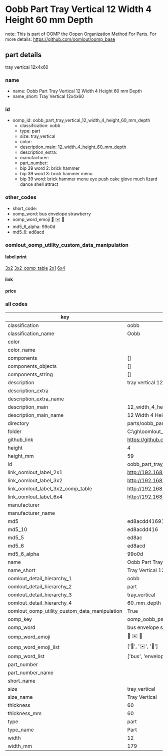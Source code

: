 # Oobb Part Tray Vertical 12 Width 4 Height 60 mm Depth  

note: This is part of OOMP the Oopen Organization Method For Parts. For more details: https://github.com/oomlout/oomp_base

##  part details
  



tray vertical 12x4x60



### name
* name: Oobb Part Tray Vertical 12 Width 4 Height 60 mm Depth
* name_short: Tray Vertical 12x4x60 
### id
* oomp_id: oobb_part_tray_vertical_12_width_4_height_60_mm_depth
  * classification: oobb
  * type: part
  * size: tray_vertical
  * color: 
  * description_main: 12_width_4_height_60_mm_depth
  * description_extra: 
  * manufacturer: 
  * part_number: 
  * bip 39 word 2: brick hammer
  * bip 39 word 3: brick hammer menu
  * bip 39 word: brick hammer menu eye push cake glove much lizard dance shell attract

### other_codes
* short_code: 
* oomp_word: bus envelope strawberry
* oomp_word_emoji :bus: :envelope: :strawberry:
* md5_6_alpha: 99o0d
* md5_6: ed8acd






### oomlout_oomp_utility_custom_data_manipulation
#### label print
[3x2](http://192.168.1.245:1112/?label=oomp%2099o0d)
[3x2_oomp_table](http://192.168.1.108:1112/?label=oomp%2099o0d)
[2x1](http://192.168.1.242:1112/?label=oomp%2099o0d)
[6x4](http://192.168.1.55:1112/?label=oomp%2099o0d)    

#### link

                              

#### price







### all codes 
| key | value |  
| --- | --- |  
| classification | oobb |  
| classification_name | Oobb |  
| color |  |  
| color_name |  |  
| components | [] |  
| components_objects | [] |  
| components_string | [] |  
| description | tray vertical 12x4x60 |  
| description_extra |  |  
| description_extra_name |  |  
| description_main | 12_width_4_height_60_mm_depth |  
| description_main_name | 12 Width 4 Height 60 mm Depth |  
| directory | parts/oobb_part_tray_vertical_12_width_4_height_60_mm_depth |  
| folder | C:\gh\oomlout_oobb_version_4_generated_parts\parts\oobb_part_tray_vertical_12_width_4_height_60_mm_depth |  
| github_link | https://github.com/oomlout/oomlout_oomp_part_src/tree/main/parts/oobb_part_tray_vertical_12_width_4_height_60_mm_depth |  
| height | 4 |  
| height_mm | 59 |  
| id | oobb_part_tray_vertical_12_width_4_height_60_mm_depth |  
| link_oomlout_label_2x1 | http://192.168.1.242:1112/?label=oomp%2099o0d |  
| link_oomlout_label_3x2 | http://192.168.1.245:1112/?label=oomp%2099o0d |  
| link_oomlout_label_3x2_oomp_table | http://192.168.1.108:1112/?label=oomp%2099o0d |  
| link_oomlout_label_6x4 | http://192.168.1.55:1112/?label=oomp%2099o0d |  
| manufacturer |  |  
| manufacturer_name |  |  
| md5 | ed8acdd416910c7481575513165a20dd |  
| md5_10 | ed8acdd416 |  
| md5_5 | ed8ac |  
| md5_6 | ed8acd |  
| md5_6_alpha | 99o0d |  
| name | Oobb Part Tray Vertical 12 Width 4 Height 60 mm Depth |  
| name_short | Tray Vertical 12x4x60  |  
| oomlout_detail_hierarchy_1 | oobb |  
| oomlout_detail_hierarchy_2 | part |  
| oomlout_detail_hierarchy_3 | tray_vertical |  
| oomlout_detail_hierarchy_4 | 60_mm_depth |  
| oomlout_oomp_utility_custom_data_manipulation | True |  
| oomp_key | oomp_oobb_part_tray_vertical_12_width_4_height_60_mm_depth |  
| oomp_word | bus envelope strawberry |  
| oomp_word_emoji | :bus: :envelope: :strawberry: |  
| oomp_word_emoji_list | [':bus:', ':envelope:', ':strawberry:'] |  
| oomp_word_list | ['bus', 'envelope', 'strawberry'] |  
| part_number |  |  
| part_number_name |  |  
| short_name |  |  
| size | tray_vertical |  
| size_name | Tray Vertical |  
| thickness | 60 |  
| thickness_mm | 60 |  
| type | part |  
| type_name | Part |  
| width | 12 |  
| width_mm | 179 |  
